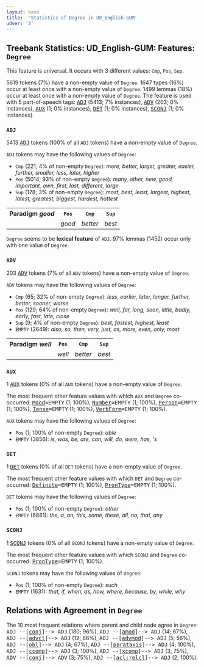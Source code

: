 ```yaml
---
layout: base
title:  'Statistics of Degree in UD_English-GUM'
udver: '2'
---
```


## Treebank Statistics: UD_English-GUM: Features: `Degree`

This feature is universal.
It occurs with 3 different values: `Cmp`, `Pos`, `Sup`.

5619 tokens (7%) have a non-empty value of `Degree`.
1647 types (16%) occur at least once with a non-empty value of `Degree`.
1499 lemmas (18%) occur at least once with a non-empty value of `Degree`.
The feature is used with 5 part-of-speech tags: <tt><a href="en_gum-pos-ADJ.html">ADJ</a></tt> (5413; 7% instances), <tt><a href="en_gum-pos-ADV.html">ADV</a></tt> (203; 0% instances), <tt><a href="en_gum-pos-AUX.html">AUX</a></tt> (1; 0% instances), <tt><a href="en_gum-pos-DET.html">DET</a></tt> (1; 0% instances), <tt><a href="en_gum-pos-SCONJ.html">SCONJ</a></tt> (1; 0% instances).

### `ADJ`

5413 <tt><a href="en_gum-pos-ADJ.html">ADJ</a></tt> tokens (100% of all `ADJ` tokens) have a non-empty value of `Degree`.

`ADJ` tokens may have the following values of `Degree`:

* `Cmp` (221; 4% of non-empty `Degree`): <em>more, better, larger, greater, easier, further, smaller, less, later, higher</em>
* `Pos` (5014; 93% of non-empty `Degree`): <em>many, other, new, good, important, own, first, last, different, large</em>
* `Sup` (178; 3% of non-empty `Degree`): <em>most, best, least, largest, highest, latest, greatest, biggest, hardest, hottest</em>

<table>
  <tr><th>Paradigm <i>good</i></th><th><tt>Pos</tt></th><th><tt>Cmp</tt></th><th><tt>Sup</tt></th></tr>
  <tr><td><tt></tt></td><td><em>good</em></td><td><em>better</em></td><td><em>best</em></td></tr>
</table>

`Degree` seems to be **lexical feature** of `ADJ`. 97% lemmas (1452) occur only with one value of `Degree`.

### `ADV`

203 <tt><a href="en_gum-pos-ADV.html">ADV</a></tt> tokens (7% of all `ADV` tokens) have a non-empty value of `Degree`.

`ADV` tokens may have the following values of `Degree`:

* `Cmp` (65; 32% of non-empty `Degree`): <em>less, earlier, later, longer, further, better, sooner, worse</em>
* `Pos` (129; 64% of non-empty `Degree`): <em>well, far, long, soon, little, badly, early, fast, late, close</em>
* `Sup` (9; 4% of non-empty `Degree`): <em>best, fastest, highest, least</em>
* `EMPTY` (2649): <em>also, so, then, very, just, as, more, even, only, most</em>

<table>
  <tr><th>Paradigm <i>well</i></th><th><tt>Pos</tt></th><th><tt>Cmp</tt></th><th><tt>Sup</tt></th></tr>
  <tr><td><tt></tt></td><td><em>well</em></td><td><em>better</em></td><td><em>best</em></td></tr>
</table>

### `AUX`

1 <tt><a href="en_gum-pos-AUX.html">AUX</a></tt> tokens (0% of all `AUX` tokens) have a non-empty value of `Degree`.

The most frequent other feature values with which `AUX` and `Degree` co-occurred: <tt><a href="en_gum-feat-Mood.html">Mood</a></tt><tt>=EMPTY</tt> (1; 100%), <tt><a href="en_gum-feat-Number.html">Number</a></tt><tt>=EMPTY</tt> (1; 100%), <tt><a href="en_gum-feat-Person.html">Person</a></tt><tt>=EMPTY</tt> (1; 100%), <tt><a href="en_gum-feat-Tense.html">Tense</a></tt><tt>=EMPTY</tt> (1; 100%), <tt><a href="en_gum-feat-VerbForm.html">VerbForm</a></tt><tt>=EMPTY</tt> (1; 100%).

`AUX` tokens may have the following values of `Degree`:

* `Pos` (1; 100% of non-empty `Degree`): <em>able</em>
* `EMPTY` (3856): <em>is, was, be, are, can, will, do, were, has, 's</em>

### `DET`

1 <tt><a href="en_gum-pos-DET.html">DET</a></tt> tokens (0% of all `DET` tokens) have a non-empty value of `Degree`.

The most frequent other feature values with which `DET` and `Degree` co-occurred: <tt><a href="en_gum-feat-Definite.html">Definite</a></tt><tt>=EMPTY</tt> (1; 100%), <tt><a href="en_gum-feat-PronType.html">PronType</a></tt><tt>=EMPTY</tt> (1; 100%).

`DET` tokens may have the following values of `Degree`:

* `Pos` (1; 100% of non-empty `Degree`): <em>other</em>
* `EMPTY` (6881): <em>the, a, an, this, some, these, all, no, that, any</em>

### `SCONJ`

1 <tt><a href="en_gum-pos-SCONJ.html">SCONJ</a></tt> tokens (0% of all `SCONJ` tokens) have a non-empty value of `Degree`.

The most frequent other feature values with which `SCONJ` and `Degree` co-occurred: <tt><a href="en_gum-feat-PronType.html">PronType</a></tt><tt>=EMPTY</tt> (1; 100%).

`SCONJ` tokens may have the following values of `Degree`:

* `Pos` (1; 100% of non-empty `Degree`): <em>such</em>
* `EMPTY` (1631): <em>that, if, when, as, how, where, because, by, while, why</em>

## Relations with Agreement in `Degree`

The 10 most frequent relations where parent and child node agree in `Degree`:
<tt>ADJ --[<tt><a href="en_gum-dep-conj.html">conj</a></tt>]--> ADJ</tt> (180; 96%),
<tt>ADJ --[<tt><a href="en_gum-dep-amod.html">amod</a></tt>]--> ADJ</tt> (14; 67%),
<tt>ADJ --[<tt><a href="en_gum-dep-advcl.html">advcl</a></tt>]--> ADJ</tt> (12; 86%),
<tt>ADJ --[<tt><a href="en_gum-dep-advmod.html">advmod</a></tt>]--> ADJ</tt> (5; 56%),
<tt>ADJ --[<tt><a href="en_gum-dep-obl.html">obl</a></tt>]--> ADJ</tt> (4; 67%),
<tt>ADJ --[<tt><a href="en_gum-dep-parataxis.html">parataxis</a></tt>]--> ADJ</tt> (4; 100%),
<tt>ADJ --[<tt><a href="en_gum-dep-ccomp.html">ccomp</a></tt>]--> ADJ</tt> (3; 100%),
<tt>ADJ --[<tt><a href="en_gum-dep-xcomp.html">xcomp</a></tt>]--> ADJ</tt> (3; 75%),
<tt>ADV --[<tt><a href="en_gum-dep-conj.html">conj</a></tt>]--> ADV</tt> (3; 75%),
<tt>ADJ --[<tt><a href="en_gum-dep-acl-relcl.html">acl:relcl</a></tt>]--> ADJ</tt> (2; 100%).

